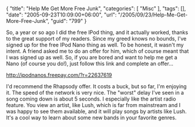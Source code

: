 {
	"title": "Help Me Get More Free Junk",
	"categories": [
		"Misc"
	],
	"tags": [],
	"date": "2005-09-23T10:09:00+06:00",
	"url": "/2005/09/23/Help-Me-Get-More-Free-Junk",
	"guid": "799"
}

So, a year or so ago I did the free IPod thing, and it actually worked, thanks to the great support of my readers. Since my greed knows no bounds, I've signed up for the free IPod Nano thing as well. To be honest, it wasn't my intent. A friend asked me to do an offer for him, which of course meant that I was signed up as well. So, if you are bored and want to help me get a Nano (of course you do!), just follow this link and complete an offer...

<a href="http://ipodnanos.freepay.com/?r=22637619">http://ipodnanos.freepay.com/?r=22637619</a>

I'd recommend the Rhapsody offer. It costs a buck, but so far, I'm enjoying it. The speed of the network is very nice. The "worst" delay I've seen in a song coming down is about 5 seconds. I especially like the artist radio feature. You view an artist, like Lush, which is far from mainstream and I was happy to see them available, and it will play songs by artists like Lush. It's a cool way to learn about some new bands in your favorite genres.
